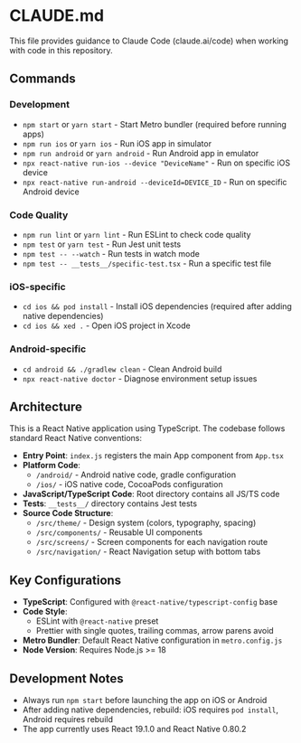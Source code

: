 # CLAUDE.md

This file provides guidance to Claude Code (claude.ai/code) when working with code in this repository.

## Commands

### Development
- `npm start` or `yarn start` - Start Metro bundler (required before running apps)
- `npm run ios` or `yarn ios` - Run iOS app in simulator
- `npm run android` or `yarn android` - Run Android app in emulator
- `npx react-native run-ios --device "DeviceName"` - Run on specific iOS device
- `npx react-native run-android --deviceId=DEVICE_ID` - Run on specific Android device

### Code Quality
- `npm run lint` or `yarn lint` - Run ESLint to check code quality
- `npm test` or `yarn test` - Run Jest unit tests
- `npm test -- --watch` - Run tests in watch mode
- `npm test -- __tests__/specific-test.tsx` - Run a specific test file

### iOS-specific
- `cd ios && pod install` - Install iOS dependencies (required after adding native dependencies)
- `cd ios && xed .` - Open iOS project in Xcode

### Android-specific
- `cd android && ./gradlew clean` - Clean Android build
- `npx react-native doctor` - Diagnose environment setup issues

## Architecture

This is a React Native application using TypeScript. The codebase follows standard React Native conventions:

- **Entry Point**: `index.js` registers the main App component from `App.tsx`
- **Platform Code**: 
  - `/android/` - Android native code, gradle configuration
  - `/ios/` - iOS native code, CocoaPods configuration
- **JavaScript/TypeScript Code**: Root directory contains all JS/TS code
- **Tests**: `__tests__/` directory contains Jest tests
- **Source Code Structure**:
  - `/src/theme/` - Design system (colors, typography, spacing)
  - `/src/components/` - Reusable UI components
  - `/src/screens/` - Screen components for each navigation route
  - `/src/navigation/` - React Navigation setup with bottom tabs

## Key Configurations

- **TypeScript**: Configured with `@react-native/typescript-config` base
- **Code Style**: 
  - ESLint with `@react-native` preset
  - Prettier with single quotes, trailing commas, arrow parens avoid
- **Metro Bundler**: Default React Native configuration in `metro.config.js`
- **Node Version**: Requires Node.js >= 18

## Development Notes

- Always run `npm start` before launching the app on iOS or Android
- After adding native dependencies, rebuild: iOS requires `pod install`, Android requires rebuild
- The app currently uses React 19.1.0 and React Native 0.80.2